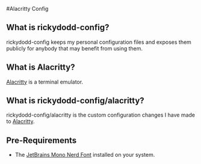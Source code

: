 #Alacritty Config
## What is rickydodd-config?
rickydodd-config keeps my personal configuration files and exposes them publicly for anybody that may benefit from using them.

## What is Alacritty?
[Alacritty](https://github.com/alacritty/alacritty) is a terminal emulator.

## What is rickydodd-config/alacritty?
rickydodd-config/alacritty is the custom configuration changes I have made to [Alacritty](https://github.com/alacritty/alacritty).

## Pre-Requirements
- The [JetBrains Mono Nerd Font](https://www.nerdfonts.com/font-downloads) installed on your system.

